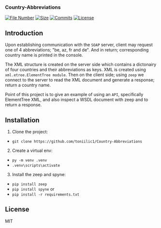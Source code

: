 ### Country-Abbreviations

[![File Number](https://img.shields.io/github/directory-file-count/toniilic1/Country-Abbreviations "File Number")](https://github.com/toniilic1/Country-Abbreviations)
[![Size](https://img.shields.io/github/repo-size/toniilic1/Country-Abbreviations)](https://github.com/toniilic1/Country-Abbreviations)
[![Commits](https://img.shields.io/github/commit-activity/m/toniilic1/Country-Abbreviations)](https://github.com/toniilic1/Country-Abbreviations/graphs/commit-activity)
[![License](https://img.shields.io/github/license/toniilic1/Country-Abbreviations "License")](https://github.com/toniilic1/Country-Abbreviations/blob/master/LICENSE.txt "License")

## Introduction

Upon establishing communication with the ```SOAP``` server, client may request one of 4 abbreviations; "be, az, fr and de". And in return; corresponding country name is printed in the console.

The XML structure is created on the server side which contains a dictonairy of four countries and their abbreviations as keys. XML is created using ```xml.etree.ElementTree module```. Then on the client side; using ```zeep``` we connect to the server to read the XML document and generate a response; return a country name.

Point of this project is to give an example of using an ```API```, specifically ElementTree XML, and also inspect a WSDL document with zeep and to return a response.

## Installation
1. Clone the project:
- ```git clone https://github.com/toniilic1/Country-Abbreviations```

2. Create a virtual env:
- ```py -m venv .venv```
- ```.venv\scripts\activate```

3. Install the zeep and spyne:
- ```pip install zeep```
- ```pip install spyne```
or
- ```pip install -r requirements.txt```

## License

MIT
